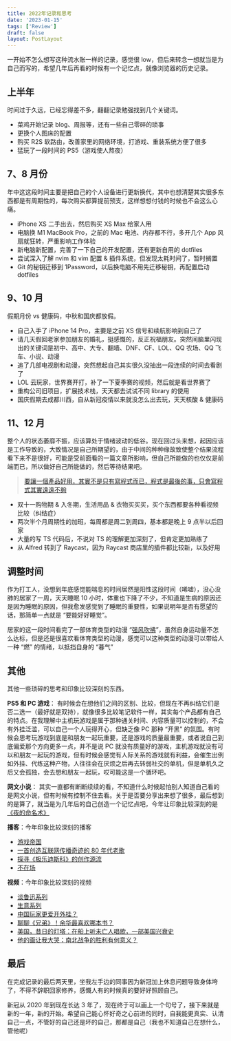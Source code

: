 ```yaml
---
title: 2022年记录和思考
date: '2023-01-15'
tags: ['Review']
draft: false
layout: PostLayout
---
```


一开始不怎么想写这种流水账一样的记录，感觉很 low，但后来转念一想就当是为自己而写的，希望几年后再看的时候有一个记忆点，就像浏览器的历史记录。

## 上半年

时间过于久远，已经忘得差不多，翻翻记录勉强找到几个关键词。

- 菜鸡开始记录 blog、周报等，还有一些自己零碎的琐事
- 更换个人图床的配置
- 购买 R2S 软路由，改善家里的网络环境，打游戏、重装系统方便了很多
- 猛玩了一段时间的 PS5（游戏使人熬夜）

## 7、8 月份

年中这这段时间主要是把自己的个人设备进行更新换代，其中也想清楚其实很多东西都是有周期性的，每次购买都算提前预支，这样想想付钱的时候也不会这么心痛。

- iPhone XS 二手出去，然后购买 XS Max 给家人用
- 电脑换 M1 MacBook Pro，之前的 Mac 电池、内存都不行，多开几个 App 风扇就狂转，严重影响工作体验
- 新电脑新配置，完善了一下自己的开发配置，还有更新自用的 dotfiles
- 尝试深入了解 nvim 和 vim 配置 & 插件系统，但发现太耗时间了，暂时搁置
- Git 的秘钥迁移到 1Password，以后换电脑不用先迁移秘钥，再配置启动 dotfiles

## 9、10 月

假期月份 vs 健康码，中秋和国庆都放假。

- 自己入手了 iPhone 14 Pro，主要是之前 XS 信号和续航影响到自己了
- 请几天假回老家参加朋友的婚礼，挺感慨的，反正祝福朋友。突然间脑里闪现出的关键词是初中、高中、大专、翻墙、DNF、CF、LOL、QQ 农场、QQ 飞车、小说、动漫
- 追了几部电视剧和动漫，突然想起自己其实很久没抽出一段连续的时间去看剧了
- LOL 云玩家，世界赛开打，补了一下夏季赛的视频，然后就是看世界赛了
- 重构公司旧项目，扩展技术栈，天天都去试试不同 library 的使用
- 国庆假期去成都川西，自从新冠疫情以来就没怎么出去玩，天天核酸 & 健康码

## 11、12 月

整个人的状态萎靡不振，应该算处于情绪波动的低谷。现在回过头来想，起因应该是工作导致的，大致情况是自己所期望的，由于中间的种种缘故致使整个结果流程看下来不是很好，可能是受前面看的一篇文章所影响，但自己所能做的也仅仅是前端而已，所以做好自己所能做的，然后等待结果吧。

> [要讓一個產品好用，其實不是只有寫程式而已，程式是最後的事，只會寫程式其實遠遠不夠](https://nissentech.org/eagle-founder-interview/)

- 双十一购物期 & 入冬期，生活用品 & 衣物买买买，买个东西都要各种看视频比较（纠结症）
- 两次半个月周期性的加班，每周都是周二到周四，基本都是晚上 9 点半以后回家
- 大量的写 TS 代码后，不说对 TS 的理解更加深刻了，但肯定更加熟练了
- 从 Alfred 转到了 Raycast，因为 Raycast 商店里的插件都比较新，以及好用

## 调整时间

作为打工人，没想到年底感觉能喘息的时间居然是阳性这段时间（唏嘘），没心没肺的居家了一周，天天睡眠 10 小时，体重也下降了不少，不知道是生病的原因还是因为睡眠的原因，但我愈发感觉到了睡眠的重要性，如果说明年是否有愿望的话，那简单一点就是 “要能好好睡觉”。

居家的这一段时间看完了一部体育类型的动漫 “[强风吹拂](https://www.bilibili.com/bangumi/play/ss25742)”，虽然自身运动量不怎么达标，但是还是很喜欢看体育类型的动漫，感觉可以这种类型的动漫可以带给人一种 “燃” 的情绪，以抵挡自身的 “暮气”

## 其他

其他一些琐碎的思考和印象比较深刻的东西。

**PS5 和 PC 游戏**：
有时候会在想他们之间的区别、比较，但现在不再纠结它们是否二选一（最好就是双持），就像很多比较笔记软件一样，其实每个产品都有自己的特点。在我理解中主机玩游戏是属于那种通关时间、内容质量可以控制的，不会有外挂泛滥，可以自己一个人玩得开心，但缺乏像 PC 那种 “开黑” 的氛围。有时候会思考玩游戏到底是和朋友一起玩重要，还是游戏的质量最重要，或者说自己到底偏爱那个方向更多一点，并不是说 PC 就没有质量好的游戏，主机游戏就没有可以和朋友一起玩的游戏，但有时候会感觉有人际关系的游戏就有利益，会催生出例如外挂、代练这种产物，人往往会在厌烦之后再去转弱社交的单机，但是单机久之后又会孤独，会去想和朋友一起玩，哎可能这是一个循环吧。

**网文小说**：
其实一直都有断断续续的看，不知道什么时候起怕别人知道自己看的是网文小说，但有时候有控制不住去看。关于是否要分享出来想了很多，最后想到的是算了，就当是为几年后的自己创造一个记忆点吧，今年让印象比较深刻的是 [《夜的命名术》](https://book.qidian.com/info/1021617576/)

**播客**：今年印象比较深刻的播客

- [游戏帝国](https://www.xiaoyuzhoufm.com/podcast/63a024ed9acee6cd2f84dacd)
- [一首创造互联网传播奇迹的 80 年代老歌](https://www.xiaoyuzhoufm.com/episode/5e33b704418a84a0462c717d)
- [探寻《极乐迪斯科》的创作源流](https://www.xiaoyuzhoufm.com/episode/606e921357ce953a76ee6042)
- [不在场](https://www.xiaoyuzhoufm.com/podcast/5e4ff325418a84a04695f8ee)

**视频**：今年印象比较深刻的视频

- [谈鲁迅系列](https://space.bilibili.com/79577853/channel/collectiondetail?sid=572&ctype=0)
- [生意系列](https://space.bilibili.com/79577853/channel/seriesdetail?sid=2719432&ctype=0)
- [中国玩家更爱开外挂？](https://www.bilibili.com/video/BV1CT4y157E9)
- [聊聊《兄弟》！余华最喜欢哪本书？](https://www.bilibili.com/video/BV1Ue4y187dT)
- [美国，昔日的灯塔：在船上听未亡人唱歌，一部美国兴衰史](https://www.bilibili.com/video/BV1WW4y1j7RX)
- [他的画让我大哭：南北战争的胜利有何意义？](https://www.bilibili.com/video/BV1iU4y167ao)

## 最后

在完成记录的最后两天里，坐我左手边的同事因为新冠加上休息问题导致身体垮了，不得不辞职回家修养，感慨人有的时候真的要好好照顾自己。

新冠从 2020 年到现在长达 3 年了，现在终于可以画上一个句号了，接下来就是新的一年，新的开始。希望自己能心怀好奇之心前进的同时，自我能更真实、认清自己一点，不管好的自己还是坏的自己，那都是自己（我也不知道自己在想什么，管他呢）
